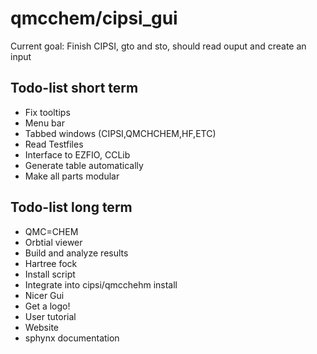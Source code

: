 qmcchem/cipsi_gui
===========

Current goal: Finish CIPSI, gto and sto, should read ouput and create an input

## Todo-list short term

* Fix tooltips
* Menu bar
* Tabbed windows (CIPSI,QMCHCHEM,HF,ETC)
* Read Testfiles
* Interface to EZFIO, CCLib
* Generate table automatically
* Make all parts modular



## Todo-list long term

* QMC=CHEM
* Orbtial viewer
* Build and analyze results
* Hartree fock
* Install script
* Integrate into cipsi/qmcchehm install
* Nicer Gui
* Get a logo!
* User tutorial
* Website
* sphynx documentation
